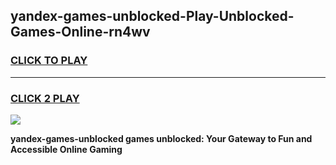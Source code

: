 
## yandex-games-unblocked-Play-Unblocked-Games-Online-rn4wv
<h3>
<a href="https://premium76.site?title=yandex-games-unblocked&ref=24A">CLICK TO PLAY</a></h3>
<hr>

<h3>
<a href="https://premium76.site?title=yandex-games-unblocked&ref=24A">CLICK 2 PLAY</a>
  
</h3>

<a href="https://premium76.site?title=yandex-games-unblocked&ref=24A"><img src="https://clearcache.store/games.png"></a>


**yandex-games-unblocked games unblocked: Your Gateway to Fun and Accessible Online Gaming**
